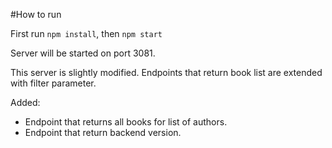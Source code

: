 #How to run

First run `npm install`, then `npm start`

Server will be started on port 3081.

This server is slightly modified. Endpoints that return book list are extended with filter parameter.

Added:

-   Endpoint that returns all books for list of authors.
-   Endpoint that return backend version.
